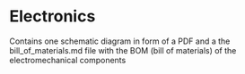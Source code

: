 Electronics
===
Contains one schematic diagram in form of a PDF and a the bill_of_materials.md file with the BOM (bill of materials) of the electromechanical components
